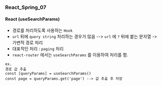 ### React_Spring_07

#### React (useSearchParams)
- 경로를 처리하도록 사용하는 `Hook`
- `url` 뒤에 `query string` 처리하는 경우가 많음 --> `url` 에 `?` 뒤에 붙는 문자열 -> 가변적 경로 처리
- 대표적인 처리 : `paging` 처리
- `react-router` 에서는 `useSearchParams` 를 이용하여 처리를 함.
```
ex.
경로 값 추출
const [queryParams] = useSearchParams()
const page = queryParams.get('page') --> 값 추출 후 저장

```